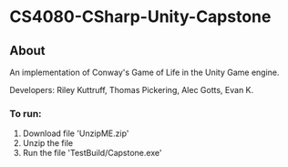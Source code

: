 # CS4080-CSharp-Unity-Capstone


## About

An implementation of Conway's Game of Life in the Unity Game engine.

Developers: Riley Kuttruff, Thomas Pickering, Alec Gotts, Evan K.


### To run:

1. Download file 'UnzipME.zip'
2. Unzip the file
3. Run the file 'TestBuild/Capstone.exe'
